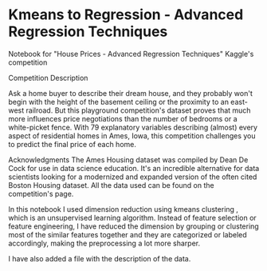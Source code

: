 # Kmeans to Regression - Advanced Regression Techniques
Notebook for "House Prices - Advanced Regression Techniques" Kaggle's competition

Competition Description

Ask a home buyer to describe their dream house, and they probably won't begin with the height of the basement ceiling or the proximity to an east-west railroad. But this playground competition's dataset proves that much more influences price negotiations than the number of bedrooms or a white-picket fence.
With 79 explanatory variables describing (almost) every aspect of residential homes in Ames, Iowa, this competition challenges you to predict the final price of each home.

Acknowledgments
The Ames Housing dataset was compiled by Dean De Cock for use in data science education. It's an incredible alternative for data scientists looking for a modernized and expanded version of the often cited Boston Housing dataset.
All the data used can be found on the competition's page.

In this notebook I used dimension reduction using kmeans clustering , which is an unsupervised learning algorithm. Instead of feature selection or feature engineering, I have reduced the dimension by grouping or clustering most of the similar features together and they are categorized or labeled accordingly, making the preprocessing a lot more sharper.

I have also added a file with the description of the data.
